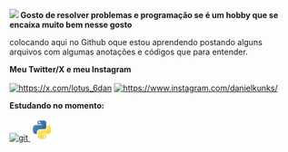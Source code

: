 <img src="https://media2.giphy.com/media/QssGEmpkyEOhBCb7e1/giphy.gif?cid=ecf05e47a0n3gi1bfqntqmob8g9aid1oyj2wr3ds3mg700bl&rid=giphy.gif" width ="25"><b> Gosto de resolver problemas e programação se é um hobby que se encaixa muito bem nesse gosto</b>
<p> colocando aqui no Github oque estou aprendendo postando alguns arquivos com algumas anotações e códigos que para entender.</p>

<b align="left"> Meu Twitter/X e meu Instagram </b>
<p align="left">
<a href="https://twitter.com/https://x.com/lotus_6dan" target="blank"><img align="center" src="https://raw.githubusercontent.com/rahuldkjain/github-profile-readme-generator/master/src/images/icons/Social/twitter.svg" alt="https://x.com/lotus_6dan" height="30" width="40" /></a>
<a href="https://instagram.com/https://www.instagram.com/danielkunks/" target="blank"><img align="center" src="https://raw.githubusercontent.com/rahuldkjain/github-profile-readme-generator/master/src/images/icons/Social/instagram.svg" alt="https://www.instagram.com/danielkunks/" height="30" width="40" /></a>
</p>

<b align="left">Estudando no momento:</b>
<p align="left"> <a href="https://git-scm.com/" target="_blank" rel="noreferrer"> <img src="https://www.vectorlogo.zone/logos/git-scm/git-scm-icon.svg" alt="git" width="40" height="40"/>   <img src="https://raw.githubusercontent.com/devicons/devicon/master/icons/python/python-original.svg" alt="python" width="40" height="40"/> </a> </p>
